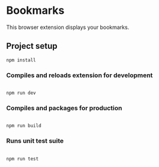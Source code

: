 # Bookmarks
This browser extension displays your bookmarks.

## Project setup

```
npm install
```

### Compiles and reloads extension for development

```

npm run dev

```

### Compiles and packages for production

```

npm run build

```

### Runs unit test suite

```

npm run test

```